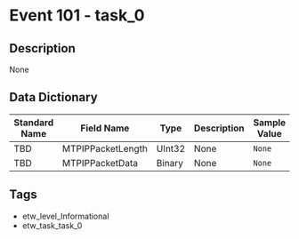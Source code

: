 # Event 101 - task_0

## Description
None

## Data Dictionary
|Standard Name|Field Name|Type|Description|Sample Value|
|---|---|---|---|---|
|TBD|MTPIPPacketLength|UInt32|None|`None`|
|TBD|MTPIPPacketData|Binary|None|`None`|

## Tags
* etw_level_Informational
* etw_task_task_0